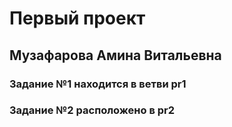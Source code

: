 # Первый проект

## Музафарова Амина Витальевна
### Задание №1 находится в ветви pr1
### Задание №2 расположено в pr2